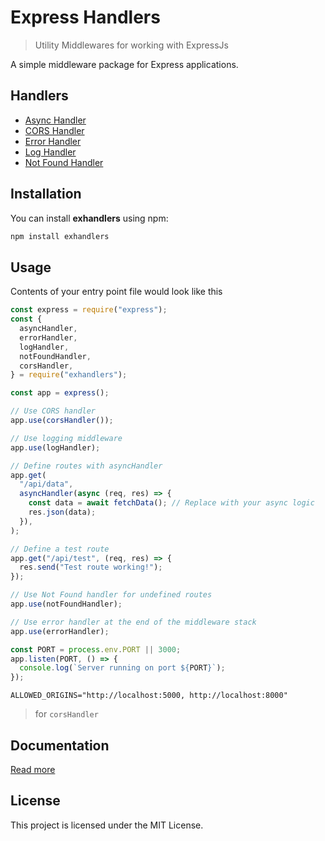 # Express Handlers

> Utility Middlewares for working with ExpressJs

A simple middleware package for Express applications.

## Handlers

- [Async Handler](#async-handler)
- [CORS Handler](#cors-handler)
- [Error Handler](#error-handler)
- [Log Handler](#log-handler)
- [Not Found Handler](#not-found-handler)

## Installation

You can install **exhandlers** using npm:

```bash
npm install exhandlers
```

## Usage

Contents of your entry point file would look like this

```js
const express = require("express");
const {
  asyncHandler,
  errorHandler,
  logHandler,
  notFoundHandler,
  corsHandler,
} = require("exhandlers");

const app = express();

// Use CORS handler
app.use(corsHandler());

// Use logging middleware
app.use(logHandler);

// Define routes with asyncHandler
app.get(
  "/api/data",
  asyncHandler(async (req, res) => {
    const data = await fetchData(); // Replace with your async logic
    res.json(data);
  }),
);

// Define a test route
app.get("/api/test", (req, res) => {
  res.send("Test route working!");
});

// Use Not Found handler for undefined routes
app.use(notFoundHandler);

// Use error handler at the end of the middleware stack
app.use(errorHandler);

const PORT = process.env.PORT || 3000;
app.listen(PORT, () => {
  console.log(`Server running on port ${PORT}`);
});
```

```.env
ALLOWED_ORIGINS="http://localhost:5000, http://localhost:8000"
```

> for `corsHandler`

## Documentation

[Read more](/docs/documentation.md)

## License

This project is licensed under the MIT License.

